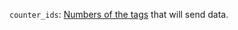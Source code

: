 `counter_ids`: [Numbers of the tags](https://yandex.ru/support/metrica/general/tag-id.html) that will send data.
